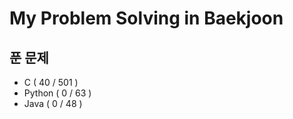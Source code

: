 # My Problem Solving in Baekjoon

## 푼 문제 
 * C ( 40 / 501 )
 * Python ( 0 / 63 )
 * Java ( 0 / 48 )
 